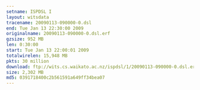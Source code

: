 ```yaml
---
setname: ISPDSL I
layout: witsdata
tracename: 20090113-090000-0.dsl
end: Tue Jan 13 22:30:00 2009
originalname: 20090113-090000-0.dsl.erf
gzsize: 952 MB
len: 0:30:00
start: Tue Jan 13 22:00:01 2009
totalwirelen: 15,948 MB
pkts: 30 million
download: ftp://wits.cs.waikato.ac.nz/ispdsl/1/20090113-090000-0.dsl.erf.gz
size: 2,302 MB
md5: 0391718400c2b561591a649ff34bea07
---
```


